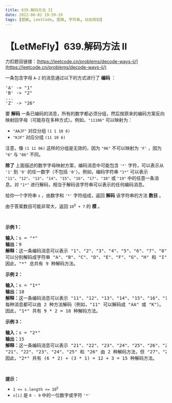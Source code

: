 ```yaml
---
title: 639.解码方法 II
date: 2022-06-02 19-59-19
tags: [题解, LeetCode, 困难, 字符串, 动态规划]
---
```


# 【LetMeFly】639.解码方法 II

力扣题目链接：[https://leetcode.cn/problems/decode-ways-ii/](https://leetcode.cn/problems/decode-ways-ii/)

<p>一条包含字母&nbsp;<code>A-Z</code> 的消息通过以下的方式进行了 <strong>编码</strong> ：</p>

<pre>
'A' -&gt; "1"
'B' -&gt; "2"
...
'Z' -&gt; "26"</pre>

<p>要 <strong>解码</strong> 一条已编码的消息，所有的数字都必须分组，然后按原来的编码方案反向映射回字母（可能存在多种方式）。例如，<code>"11106"</code> 可以映射为：</p>

<ul>
	<li><code>"AAJF"</code> 对应分组 <code>(1 1 10 6)</code></li>
	<li><code>"KJF"</code> 对应分组 <code>(11 10 6)</code></li>
</ul>

<p>注意，像 <code>(1 11 06)</code> 这样的分组是无效的，因为 <code>"06"</code> 不可以映射为 <code>'F'</code> ，因为 <code>"6"</code> 与 <code>"06"</code> 不同。</p>

<p><strong>除了</strong> 上面描述的数字字母映射方案，编码消息中可能包含 <code>'*'</code> 字符，可以表示从 <code>'1'</code> 到 <code>'9'</code> 的任一数字（不包括 <code>'0'</code>）。例如，编码字符串 <code>"1*"</code> 可以表示 <code>"11"</code>、<code>"12"</code>、<code>"13"</code>、<code>"14"</code>、<code>"15"</code>、<code>"16"</code>、<code>"17"</code>、<code>"18"</code> 或 <code>"19"</code> 中的任意一条消息。对 <code>"1*"</code> 进行解码，相当于解码该字符串可以表示的任何编码消息。</p>

<p>给你一个字符串 <code>s</code> ，由数字和 <code>'*'</code> 字符组成，返回 <strong>解码</strong> 该字符串的方法 <strong>数目</strong> 。</p>

<p>由于答案数目可能非常大，返回&nbsp;<code>10<sup>9</sup> + 7</code>&nbsp;的&nbsp;<b>模</b>&nbsp;。</p>

<p>&nbsp;</p>

<p><strong>示例 1：</strong></p>

<pre>
<strong>输入：</strong>s = "*"
<strong>输出：</strong>9
<strong>解释：</strong>这一条编码消息可以表示 "1"、"2"、"3"、"4"、"5"、"6"、"7"、"8" 或 "9" 中的任意一条。
可以分别解码成字符串 "A"、"B"、"C"、"D"、"E"、"F"、"G"、"H" 和 "I" 。
因此，"*" 总共有 9 种解码方法。
</pre>

<p><strong>示例 2：</strong></p>

<pre>
<strong>输入：</strong>s = "1*"
<strong>输出：</strong>18
<strong>解释：</strong>这一条编码消息可以表示 "11"、"12"、"13"、"14"、"15"、"16"、"17"、"18" 或 "19" 中的任意一条。
每种消息都可以由 2 种方法解码（例如，"11" 可以解码成 "AA" 或 "K"）。
因此，"1*" 共有 9 * 2 = 18 种解码方法。
</pre>

<p><strong>示例 3：</strong></p>

<pre>
<strong>输入：</strong>s = "2*"
<strong>输出：</strong>15
<strong>解释：</strong>这一条编码消息可以表示 "21"、"22"、"23"、"24"、"25"、"26"、"27"、"28" 或 "29" 中的任意一条。
"21"、"22"、"23"、"24"、"25" 和 "26" 由 2 种解码方法，但 "27"、"28" 和 "29" 仅有 1 种解码方法。
因此，"2*" 共有 (6 * 2) + (3 * 1) = 12 + 3 = 15 种解码方法。
</pre>

<p>&nbsp;</p>

<p><strong>提示：</strong></p>

<ul>
	<li><code>1 &lt;= s.length &lt;= 10<sup>5</sup></code></li>
	<li><code>s[i]</code> 是 <code>0 - 9</code> 中的一位数字或字符 <code>'*'</code></li>
</ul>


    